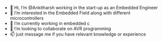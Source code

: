 - 👋 Hi, I’m @Ankitharsh working in the start-up as an Embedded Engineer 
- 👀 I’m interested in the Embedded Field along with different microcontrollers 
- 🌱 I’m currently working in  embedded c
- 💞️ I’m looking to collaborate on AVR programming 
- 📫  just message me if you have relevant knowledge or experience  

<!---
Ankitharsh16/Ankitharsh16 is a ✨ special ✨ repository because its `README.md` (this file) appears on your GitHub profile.
You can click the Preview link to take a look at your changes.
--->
